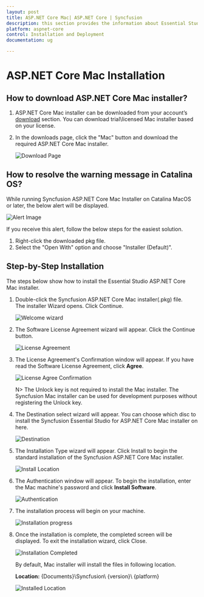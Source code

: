 ```yaml
---
layout: post
title: ASP.NET Core Mac| ASP.NET Core | Syncfusion
description: this section provides the information about Essential Studio ASP.NET Core mac installer and steps for installation
platform: aspnet-core
control: Installation and Deployment
documentation: ug

---
```


# ASP.NET Core Mac Installation

## How to download ASP.NET Core Mac installer?

1. ASP.NET Core Mac installer can be downloaded from your account’s [download](https://help.syncfusion.com/common/essential-studio/download) section. You can download trial\licensed Mac installer based on your license.

2. In the downloads page, click the "Mac" button and download the required ASP.NET Core Mac installer.

   ![Download Page](Mac-Installer_images/Mac_Download.png)  


## How to resolve the warning message in Catalina OS? 

   While running Syncfusion ASP.NET Core Mac Installer on Catalina MacOS or later, the below alert will be displayed.

   ![Alert Image](Mac-Installer_images/Mac_Catalina_MacOS_Alert.png)  
     
   If you receive this alert, follow the below steps for the easiest solution.   

   1.	Right-click the downloaded pkg file.
   2.	Select the "Open With" option and choose "Installer (Default)".

## Step-by-Step Installation

The steps below show how to install the Essential Studio ASP.NET Core Mac installer. 

1. Double-click the Syncfusion ASP.NET Core Mac installer(.pkg) file. The installer Wizard opens. Click Continue.

   ![Welcome wizard](Mac-Installer_images/Mac_Installer1.png)
   

2. The Software License Agreement wizard will appear. Click the Continue button.

   ![License Agreement](Mac-Installer_images/Mac_Installer2.png)   
   

3. The License Agreement's Confirmation window will appear. If you have read the Software License Agreement, click **Agree**.

   ![License Agree Confirmation](Mac-Installer_images/Mac_Installer3.png)
   
   N> The Unlock key is not required to install the Mac installer. The Syncfusion Mac installer can be used for development purposes without registering the Unlock key.


4. The Destination select wizard will appear. You can choose which disc to install the Syncfusion Essential Studio for ASP.NET Core Mac installer on here.

   ![Destination](Mac-Installer_images/Mac_Installer5.png)

5. The Installation Type wizard will appear. Click Install to begin the standard installation of the Syncfusion ASP.NET Core Mac installer.

   ![Install Location](Mac-Installer_images/Mac_Installer6.png)

6. The Authentication window will appear. To begin the installation, enter the Mac machine's password and click **Install Software**.

   ![Authentication](Mac-Installer_images/Mac_Installer7.png)

7. The installation process will begin on your machine. 
   
   ![Installation progress](Mac-Installer_images/Mac_Installer8.png)
   
8. Once the installation is complete, the completed screen will be displayed. To exit the installation wizard, click Close. 

   ![Installation Completed](Mac-Installer_images/Mac_Installer9.png)
   
   By default, Mac installer will install the files in following location.

   **Location:** {Documents}\Syncfusion\ {version}\ {platform}
   
   ![Installed Location](Mac-Installer_images/Mac_Installer10.png)

